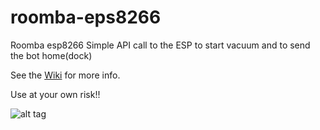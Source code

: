 # roomba-eps8266
Roomba esp8266
Simple API call to the ESP to start vacuum and to send the bot home(dock)

See the [Wiki](https://github.com/incmve/roomba-eps8266/wiki/) for more info.

Use at your own risk!!


![alt tag](https://github.com/incmve/roomba-eps8266/blob/master/Images/roombot-interface.jpg)
